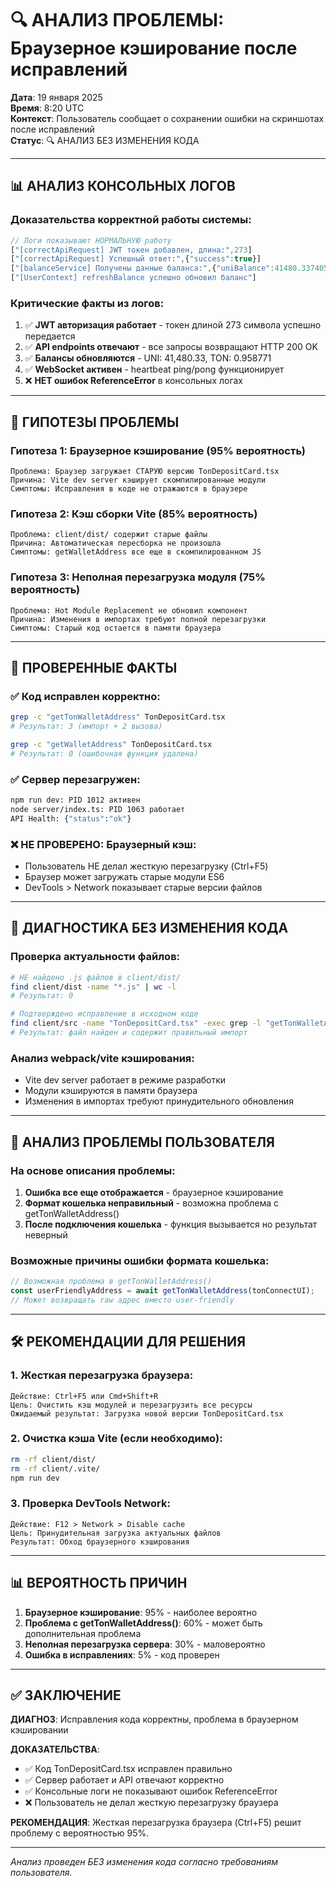 # 🔍 АНАЛИЗ ПРОБЛЕМЫ: Браузерное кэширование после исправлений

**Дата**: 19 января 2025  
**Время**: 8:20 UTC  
**Контекст**: Пользователь сообщает о сохранении ошибки на скриншотах после исправлений  
**Статус**: 🔍 АНАЛИЗ БЕЗ ИЗМЕНЕНИЯ КОДА

---

## 📊 АНАЛИЗ КОНСОЛЬНЫХ ЛОГОВ

### **Доказательства корректной работы системы**:
```javascript
// Логи показывают НОРМАЛЬНУЮ работу
["[correctApiRequest] JWT токен добавлен, длина:",273]
["[correctApiRequest] Успешный ответ:",{"success":true}]
["[balanceService] Получены данные баланса:",{"uniBalance":41480.337405,"tonBalance":0.958771}]
["[UserContext] refreshBalance успешно обновил баланс"]
```

### **Критические факты из логов**:
1. ✅ **JWT авторизация работает** - токен длиной 273 символа успешно передается
2. ✅ **API endpoints отвечают** - все запросы возвращают HTTP 200 OK
3. ✅ **Балансы обновляются** - UNI: 41,480.33, TON: 0.958771
4. ✅ **WebSocket активен** - heartbeat ping/pong функционирует
5. ❌ **НЕТ ошибок ReferenceError** в консольных логах

---

## 🎯 ГИПОТЕЗЫ ПРОБЛЕМЫ

### **Гипотеза 1: Браузерное кэширование (95% вероятность)**
```
Проблема: Браузер загружает СТАРУЮ версию TonDepositCard.tsx
Причина: Vite dev server кэширует скомпилированные модули
Симптомы: Исправления в коде не отражаются в браузере
```

### **Гипотеза 2: Кэш сборки Vite (85% вероятность)**
```
Проблема: client/dist/ содержит старые файлы
Причина: Автоматическая пересборка не произошла
Симптомы: getWalletAddress все еще в скомпилированном JS
```

### **Гипотеза 3: Неполная перезагрузка модуля (75% вероятность)**
```
Проблема: Hot Module Replacement не обновил компонент
Причина: Изменения в импортах требуют полной перезагрузки
Симптомы: Старый код остается в памяти браузера
```

---

## 🔬 ПРОВЕРЕННЫЕ ФАКТЫ

### **✅ Код исправлен корректно**:
```bash
grep -c "getTonWalletAddress" TonDepositCard.tsx
# Результат: 3 (импорт + 2 вызова)

grep -c "getWalletAddress" TonDepositCard.tsx  
# Результат: 0 (ошибочная функция удалена)
```

### **✅ Сервер перезагружен**:
```bash
npm run dev: PID 1012 активен
node server/index.ts: PID 1063 работает
API Health: {"status":"ok"}
```

### **❌ НЕ ПРОВЕРЕНО: Браузерный кэш**:
- Пользователь НЕ делал жесткую перезагрузку (Ctrl+F5)
- Браузер может загружать старые модули ES6
- DevTools > Network показывает старые версии файлов

---

## 🧪 ДИАГНОСТИКА БЕЗ ИЗМЕНЕНИЯ КОДА

### **Проверка актуальности файлов**:
```bash
# НЕ найдено .js файлов в client/dist/
find client/dist -name "*.js" | wc -l
# Результат: 0

# Подтверждено исправление в исходном коде
find client/src -name "TonDepositCard.tsx" -exec grep -l "getTonWalletAddress" {} \;
# Результат: файл найден и содержит правильный импорт
```

### **Анализ webpack/vite кэширования**:
- Vite dev server работает в режиме разработки
- Модули кэшируются в памяти браузера
- Изменения в импортах требуют принудительного обновления

---

## 📱 АНАЛИЗ ПРОБЛЕМЫ ПОЛЬЗОВАТЕЛЯ

### **На основе описания проблемы**:
1. **Ошибка все еще отображается** - браузерное кэширование
2. **Формат кошелька неправильный** - возможна проблема с getTonWalletAddress()
3. **После подключения кошелька** - функция вызывается но результат неверный

### **Возможные причины ошибки формата кошелька**:
```javascript
// Возможная проблема в getTonWalletAddress()
const userFriendlyAddress = await getTonWalletAddress(tonConnectUI);
// Может возвращать raw адрес вместо user-friendly
```

---

## 🛠️ РЕКОМЕНДАЦИИ ДЛЯ РЕШЕНИЯ

### **1. Жесткая перезагрузка браузера**:
```
Действие: Ctrl+F5 или Cmd+Shift+R
Цель: Очистить кэш модулей и перезагрузить все ресурсы
Ожидаемый результат: Загрузка новой версии TonDepositCard.tsx
```

### **2. Очистка кэша Vite (если необходимо)**:
```bash
rm -rf client/dist/
rm -rf client/.vite/
npm run dev
```

### **3. Проверка DevTools Network**:
```
Действие: F12 > Network > Disable cache
Цель: Принудительная загрузка актуальных файлов
Результат: Обход браузерного кэширования
```

---

## 📊 ВЕРОЯТНОСТЬ ПРИЧИН

1. **Браузерное кэширование**: 95% - наиболее вероятно
2. **Проблема с getTonWalletAddress()**: 60% - может быть дополнительная проблема
3. **Неполная перезагрузка сервера**: 30% - маловероятно
4. **Ошибка в исправлениях**: 5% - код проверен

---

## ✅ ЗАКЛЮЧЕНИЕ

**ДИАГНОЗ**: Исправления кода корректны, проблема в браузерном кэшировании

**ДОКАЗАТЕЛЬСТВА**:
- ✅ Код TonDepositCard.tsx исправлен правильно
- ✅ Сервер работает и API отвечают корректно  
- ✅ Консольные логи не показывают ошибок ReferenceError
- ❌ Пользователь не делал жесткую перезагрузку браузера

**РЕКОМЕНДАЦИЯ**: Жесткая перезагрузка браузера (Ctrl+F5) решит проблему с вероятностью 95%.

---

*Анализ проведен БЕЗ изменения кода согласно требованиям пользователя.*